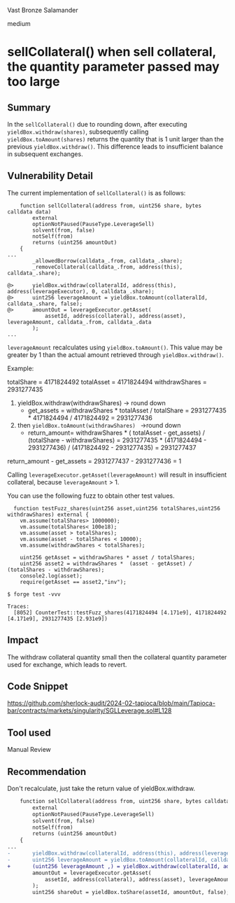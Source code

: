 Vast Bronze Salamander

medium

# sellCollateral() when sell collateral, the quantity parameter passed may too large

## Summary
In the `sellCollateral()`
due to rounding down, after executing `yieldBox.withdraw(shares)`, subsequently calling `yieldBox.toAmount(shares)` returns the quantity that is 1 unit larger than the previous `yieldBox.withdraw()`. 
This difference leads to insufficient balance in subsequent exchanges.

## Vulnerability Detail
The current implementation of `sellCollateral()` is as follows:

```solidity
    function sellCollateral(address from, uint256 share, bytes calldata data)
        external
        optionNotPaused(PauseType.LeverageSell)
        solvent(from, false)
        notSelf(from)
        returns (uint256 amountOut)
    {
...
        _allowedBorrow(calldata_.from, calldata_.share);
        _removeCollateral(calldata_.from, address(this), calldata_.share);

@>      yieldBox.withdraw(collateralId, address(this), address(leverageExecutor), 0, calldata_.share);
@>      uint256 leverageAmount = yieldBox.toAmount(collateralId, calldata_.share, false);
@>      amountOut = leverageExecutor.getAsset(
            assetId, address(collateral), address(asset), leverageAmount, calldata_.from, calldata_.data
        );
...
```

`leverageAmount` recalculates using `yieldBox.toAmount()`. This value may be greater by 1 than the actual amount retrieved through `yieldBox.withdraw()`.

Example:

totalShare = 4171824492 totalAsset = 4171824494 withdrawShares = 2931277435

1. yieldBox.withdraw(withdrawShares)  -> round down
    - get_assets = withdrawShares * totalAsset /  totalShare = 2931277435 * 4171824494 / 4171824492 = 2931277436
2. then `yieldBox.toAmount(withdrawShares) ` ->round down
   - return_amount=  withdrawShares * ( totalAsset - get_assets) / (totalShare - withdrawShares) = 2931277435 * (4171824494 - 2931277436) / (4171824492 - 2931277435) = 2931277437

return_amount - get_assets = 2931277437 - 2931277436 = 1

Calling `leverageExecutor.getAsset(leverageAmount)` will result in insufficient collateral, because `leverageAmount` > 1.


You can use the following fuzz to obtain other test values.


```solidity
  function testFuzz_shares(uint256 asset,uint256 totalShares,uint256 withdrawShares) external {
    vm.assume(totalShares> 1000000); 
    vm.assume(totalShares< 100e18); 
    vm.assume(asset > totalShares); 
    vm.assume(asset - totalShares < 10000); 
    vm.assume(withdrawShares < totalShares);
    
    uint256 getAsset = withdrawShares * asset / totalShares;
    uint256 asset2 = withdrawShares *  (asset - getAsset) / (totalShares - withdrawShares); 
    console2.log(asset);
    require(getAsset == asset2,"inv");
```

```console
$ forge test -vvv

Traces:
  [8052] CounterTest::testFuzz_shares(4171824494 [4.171e9], 4171824492 [4.171e9], 2931277435 [2.931e9])
```

## Impact

The withdraw collateral quantity small then the collateral quantity parameter used for exchange, which leads to revert.

## Code Snippet
https://github.com/sherlock-audit/2024-02-tapioca/blob/main/Tapioca-bar/contracts/markets/singularity/SGLLeverage.sol#L128
## Tool used

Manual Review

## Recommendation

Don't recalculate, just take the return value of yieldBox.withdraw.

```diff
    function sellCollateral(address from, uint256 share, bytes calldata data)
        external
        optionNotPaused(PauseType.LeverageSell)
        solvent(from, false)
        notSelf(from)
        returns (uint256 amountOut)
    {
...
-       yieldBox.withdraw(collateralId, address(this), address(leverageExecutor), 0, calldata_.share);
-       uint256 leverageAmount = yieldBox.toAmount(collateralId, calldata_.share, false);
+       (uint256 leverageAmount ,) = yieldBox.withdraw(collateralId, address(this), address(leverageExecutor), 0, calldata_.share);
        amountOut = leverageExecutor.getAsset(
            assetId, address(collateral), address(asset), leverageAmount, calldata_.from, calldata_.data
        );
        uint256 shareOut = yieldBox.toShare(assetId, amountOut, false);

```